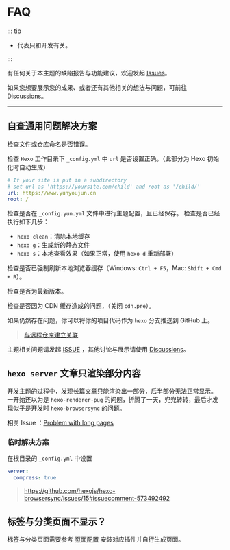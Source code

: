 # FAQ

::: tip

- <Badge text="dev" vertical="middle"/> 代表只和开发有关。

:::

有任何关于本主题的缺陷报告与功能建议，欢迎发起 [Issues](https://github.com/YunYouJun/hexo-theme-yun/issues)。

如果您想要展示您的成果、或者还有其他相关的想法与问题，可前往 [Discussions](https://github.com/YunYouJun/hexo-theme-yun/discussions)。

---

## 自查通用问题解决方案

检查文件或仓库命名是否错误。

检查 `Hexo` 工作目录下 `_config.yml` 中 `url` 是否设置正确。（此部分为 Hexo 初始化时自动生成）

```yaml
# If your site is put in a subdirectory
# set url as 'https://yoursite.com/child' and root as '/child/'
url: https://www.yunyoujun.cn
root: /
```

检查是否在 `_config.yun.yml` 文件中进行主题配置，且已经保存。
检查是否已经执行如下几步：

- `hexo clean`：清除本地缓存
- `hexo g`：生成新的静态文件
- `hexo s`：本地查看效果（如果正常，使用 `hexo d` 重新部署）

检查是否已强制刷新本地浏览器缓存（Windows: `Ctrl + F5`，Mac: `Shift + Cmd + R`）。

检查是否为最新版本。

检查是否因为 CDN 缓存造成的问题，（关闭 `cdn.pre`）。

如果仍然存在问题，你可以将你的项目代码作为 `hexo` 分支推送到 GitHub 上。

> [与远程仓库建立关联](https://www.yunyoujun.cn/share/how-to-build-your-site/#与远程仓库建立关联)

主题相关问题请发起 [ISSUE](https://github.com/YunYouJun/hexo-theme-yun/issues) ，其他讨论与展示请使用 [Discussions](https://github.com/YunYouJun/hexo-theme-yun/discussions)。

## `hexo server` 文章只渲染部分内容 <Badge text="dev"/>

开发主题的过程中，发现长篇文章只能渲染出一部分，后半部分无法正常显示。
一开始还以为是 `hexo-renderer-pug` 的问题，折腾了一天，兜兜转转，最后才发现似乎是开发时 `hexo-browsersync` 的问题。

相关 Issue ：[Problem with long pages](https://github.com/hexojs/hexo-browsersync/issues/15)

### 临时解决方案

在根目录的 `_config.yml` 中设置

```yaml
server:
  compress: true
```

> <https://github.com/hexojs/hexo-browsersync/issues/15#issuecomment-573492492>

## 标签与分类页面不显示？

标签与分类页面需要参考 [页面配置](https://yun.yunyoujun.cn/guide/page.html#标签-tags) 安装对应插件并自行生成页面。
